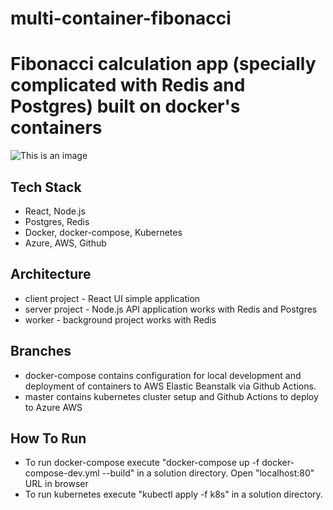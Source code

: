 # multi-container-fibonacci
# Fibonacci calculation app (specially complicated with Redis and Postgres) built on docker's containers

![This is an image](https://upload.wikimedia.org/wikipedia/commons/3/35/Fibonacci2.jpg)

## Tech Stack
- React, Node.js
- Postgres, Redis
- Docker, docker-compose, Kubernetes
- Azure, AWS, Github

## Architecture
- client project - React UI simple application
- server project - Node.js API application works with Redis and Postgres
- worker - background project works with Redis

## Branches
- docker-compose contains configuration for local development and deployment of containers to AWS Elastic Beanstalk via Github Actions.
- master contains kubernetes cluster setup and Github Actions to deploy to Azure AWS

## How To Run
- To run docker-compose execute "docker-compose up -f docker-compose-dev.yml --build" in a solution directory. Open "localhost:80" URL in browser
- To run kubernetes execute "kubectl apply -f k8s" in a solution directory.
